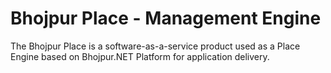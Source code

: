 # Bhojpur Place - Management Engine
The Bhojpur Place is a software-as-a-service product used as a Place Engine based on Bhojpur.NET Platform for application delivery.

